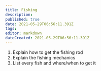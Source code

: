 ```yaml
---
title: Fishing
description: 
published: true
date: 2021-05-29T06:56:11.391Z
tags: 
editor: markdown
dateCreated: 2021-05-29T06:56:11.391Z
---
```


1. Explain how to get the fishing rod
2. Explain the fishing mechanics
3. List every fish and where/when to get it